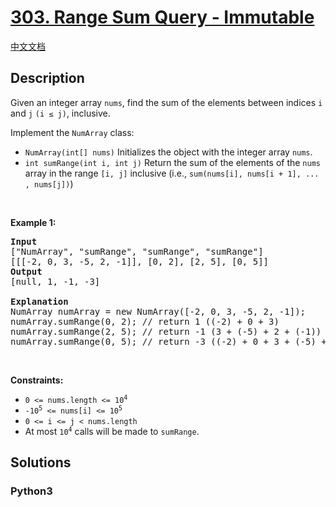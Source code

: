 # [303. Range Sum Query - Immutable](https://leetcode.com/problems/range-sum-query-immutable)

[中文文档](/leetcode/0300-0399/0303.Range%20Sum%20Query%20-%20Immutable/README.md)

## Description

<p>Given an integer array <code>nums</code>, find the sum of the elements between indices <code>i</code> and <code>j</code> <code>(i &le; j)</code>, inclusive.</p>

<p>Implement the&nbsp;<code>NumArray</code> class:</p>

<ul>
	<li><code>NumArray(int[] nums)</code> Initializes the object with the integer array <code>nums</code>.</li>
	<li><code>int sumRange(int i, int j)</code> Return the sum of the elements of the <code>nums</code> array in the range <code>[i, j]</code> inclusive (i.e., <code>sum(nums[i], nums[i + 1], ... , nums[j])</code>)</li>
</ul>

<p>&nbsp;</p>
<p><strong>Example 1:</strong></p>

<pre>
<strong>Input</strong>
[&quot;NumArray&quot;, &quot;sumRange&quot;, &quot;sumRange&quot;, &quot;sumRange&quot;]
[[[-2, 0, 3, -5, 2, -1]], [0, 2], [2, 5], [0, 5]]
<strong>Output</strong>
[null, 1, -1, -3]

<strong>Explanation</strong>
NumArray numArray = new NumArray([-2, 0, 3, -5, 2, -1]);
numArray.sumRange(0, 2); // return 1 ((-2) + 0 + 3)
numArray.sumRange(2, 5); // return -1 (3 + (-5) + 2 + (-1)) 
numArray.sumRange(0, 5); // return -3 ((-2) + 0 + 3 + (-5) + 2 + (-1))
</pre>

<p>&nbsp;</p>
<p><strong>Constraints:</strong></p>

<ul>
	<li><code>0 &lt;= nums.length &lt;= 10<sup>4</sup></code></li>
	<li><code>-10<sup>5</sup>&nbsp;&lt;= nums[i] &lt;=&nbsp;10<sup>5</sup></code></li>
	<li><code>0 &lt;= i &lt;= j &lt; nums.length</code></li>
	<li>At most <code>10<sup>4</sup></code> calls will be made to <code>sumRange</code>.</li>
</ul>


## Solutions

<!-- tabs:start -->

### **Python3**

```python

```

<!-- tabs:end -->
